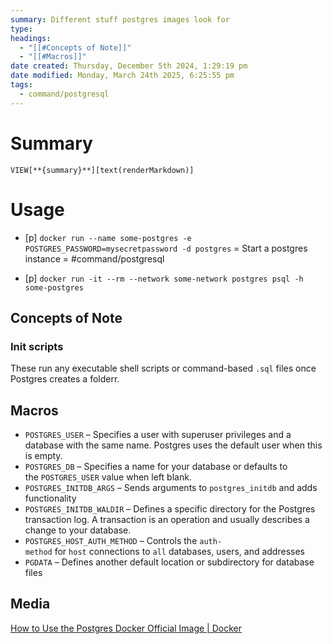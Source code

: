 ```yaml
---
summary: Different stuff postgres images look for
type: 
headings:
  - "[[#Concepts of Note]]"
  - "[[#Macros]]"
date created: Thursday, December 5th 2024, 1:29:19 pm
date modified: Monday, March 24th 2025, 6:25:55 pm
tags:
  - command/postgresql
---
```

# Summary
`VIEW[**{summary}**][text(renderMarkdown)]`

# Usage
- [p] `docker run --name some-postgres -e POSTGRES_PASSWORD=mysecretpassword -d postgres` = Start a postgres instance = #command/postgresql
<!--ID: 1751434089685-->

- [p] `docker run -it --rm --network some-network postgres psql -h some-postgres`

## Concepts of Note
### Init scripts
These run any executable shell scripts or command-based `.sql` files once Postgres creates a folderr. 

## Macros
- `POSTGRES_USER` – Specifies a user with superuser privileges and a database with the same name. Postgres uses the default user when this is empty.
- `POSTGRES_DB` – Specifies a name for your database or defaults to the `POSTGRES_USER` value when left blank. 
- `POSTGRES_INITDB_ARGS` – Sends arguments to `postgres_initdb` and adds functionality
- `POSTGRES_INITDB_WALDIR` – Defines a specific directory for the Postgres transaction log. A transaction is an operation and usually describes a change to your database. 
- `POSTGRES_HOST_AUTH_METHOD` – Controls the `auth-method` for `host` connections to `all` databases, users, and addresses
- `PGDATA` – Defines another default location or subdirectory for database files

## Media
[How to Use the Postgres Docker Official Image | Docker](https://www.docker.com/blog/how-to-use-the-postgres-docker-official-image/#Start-a-Postgres-instance)